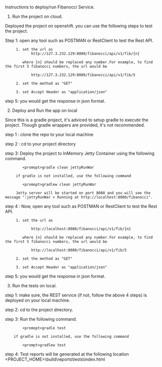 
Instructions to deploy/run Fibanocci Service.

1. Run the project on cloud.

Deployed the project on openshift. you can use the following steps  to test the project.

Step 1: open any tool such as POSTMAN or RestClient to test the Rest API.

         1. set the url as 
         		http://127.3.232.129:8080/fibanocci/api/v1/fib/{n}  
         		
         	where {n} should be replaced any number.For example, to find the first 5 fibanocci numbers, the url would be 
         	
         		http://127.3.232.129:8080/fibanocci/api/v1/fib/5
         		
         2. set the method as "GET"
         
         3. set Accept Header as "application/json"
         
step 5: you would get the response in json format.

2. Deploy and Run the app on local 

Since this is a gradle project, it's adviced to setup gradle to execute the project. Though gradle wrappers are provided, it's not recommended.

step 1 : clone the repo to your local machine

step 2 : cd to your project directory

step 3:  Deploy the project to InMemory Jetty Container using the following command.
         
         	<promopt>gradle clean jettyRunWar
         	
         if gradle is not installed, use the following command
         	
         	<promopt>gradlew clean jettyRunWar
         
         Jetty server will be started on port 8080 and you will see the message ":jettyRunWar > Running at http://localhost:8080/fibanocci".
         
step 4 : Now, open any tool such as POSTMAN or RestClient to test the Rest API.
         
         1. set the url as 
         
         		http://localhost:8080/fibanocci/api/v1/fib/{n}  
         		
         	where {n} should be replaced any number.For example, to find the first 5 fibanocci numbers, the url would be 
         	
         		http://localhost:8080/fibanocci/api/v1/fib/5
         
         2. set the method as "GET"
         
         3. set Accept Header as "application/json"
         
step 5: you would get the response in json format.


3. Run the tests on local.
 
step 1: make sure, the REST service (if not, follow the above 4 steps) is deployed on your local machine.

step 2: cd to the project directory.

step 3: Run the following command.

        	<promopt>gradle test
        	
        if gradle is not installed, use the following command
        	
        	<prompt>gradlew test
        	
step 4: Test reports will be generated at the following location  <PROJECT_HOME>\build\reports\tests\index.html
        